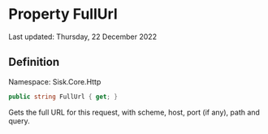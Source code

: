 # Property FullUrl
Last updated: Thursday, 22 December 2022

## Definition
Namespace: Sisk.Core.Http

```csharp
public string FullUrl { get; }
```

Gets the full URL for this request, with scheme, host, port (if any), path and query.

